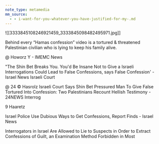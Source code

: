 ```yaml
---
note_type: metamedia
mm_source:
  - - i-want-for-you-whatever-you-have-justified-for-my-.md
---
```


![[3333845108246921459_3333845098482495971.jpg]]

Behind every “Hamas confession” video is a
tortured & threatened Palestinian civilian who is
lying to keep his family alive.

@ Howorz Y - IMEMC News

"The Shin Bet Breaks You. You'd Be Insane Not to Give a Israeli Interrogations Could Lead to False Confessions, says
False Confession' - Israel News Israeli Court

@ 24 © Hasrolz
Israeli Court Says Shin Bet Pressured Man To Give False Tortured Into Confession: Two Palestinians Recount Hellish
Testimony - 24NEWS Interrog

9 Haaretz

Israel Police Use Dubious Ways to Get Confessions, Report
Finds - Israel News

Interrogators in Israel Are Allowed to Lie to Suspects in Order to Extract Confessions of
Guilt, an Examination Method Forbidden in Most


